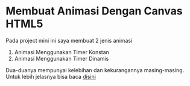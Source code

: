 # Membuat Animasi Dengan Canvas HTML5

Pada project mini ini saya membuat 2 jenis animasi

1.  Animasi Menggunakan Timer Konstan
2.  Animasi Menggunakan Timer Dinamis

Dua-duanya mempunyai kelebihan dan kekurangannya masing-masing. Untuk lebih jelasnya bisa baca [disini](https://www.johanessurya.com/membuat-animasi-sprite-dengan-canvas-html5/)